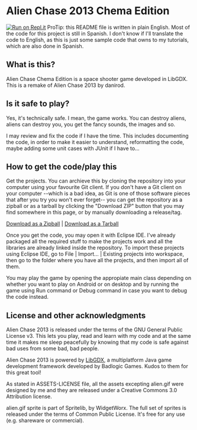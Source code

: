 # Alien Chase 2013 Chema Edition

[![Run on Repl.it](https://repl.it/badge/github/UzayAnil/alienchase-gdx)](https://repl.it/github/UzayAnil/alienchase-gdx)
ProTip: this README file is written in plain English. Most of the code for
this project is still in Spanish. I don't know if I'll translate the code
to English, as this is just some sample code that owns to my tutorials,
which are also done in Spanish.

## What is this?
Alien Chase Chema Edition is a space shooter game developed in LibGDX.
This is a remake of Alien Chase 2013 by danirod.

## Is it safe to play?
Yes, it's technically safe. I mean, the game works. You can destroy aliens,
aliens can destroy you, you get the fancy sounds, the images and so.

I may review and fix the code if I have the time. This includes documenting
the code, in order to make it easier to understand, reformatting the code,
maybe adding some unit cases with JUnit if I have to...

## How to get the code/play this
Get the projects. You can archieve this by cloning the repository into your
computer using your favourite Git client. If you don't have a Git client
on your computer --which is a bad idea, as Git is one of those software
pieces that after you try you won't ever forget-- you can get the repository
as a zipball or as a tarball by clicking the "Download ZIP" button that you
may find somewhere in this page, or by manually downloading a release/tag.

[Download as a Zipball](https://github.com/danirod/alienchase-gdx/archive/master.zip) | [Download as a Tarball](https://github.com/danirod/alienchase-gdx/archive/master.tar.gz)

Once you get the code, you may open it with Eclipse IDE. I've already
packaged all the required stuff to make the projects work and all the libraries
are already linked inside the repository. To import these projects using
Eclipse IDE, go to File | Import... | Existing projects into workspace,
then go to the folder where you have all the projects, and then import all
of them.

You may play the game by opening the appropiate main class depending on
whether you want to play on Android or on desktop and by running the game
using Run command or Debug command in case you want to debug the code instead.

## License and other acknowledgments
Alien Chase 2013 is released under the terms of the GNU General Public License
v3. This lets you play, read and learn with my code and at the same time it
makes me sleep peacefully by knowing that my code is safe against bad uses
from some bad, bad people.

Alien Chase 2013 is powered by [LibGDX](http://libgdx.badlogicgames.com),
a multiplatform Java game development framework developed by Badlogic Games.
Kudos to them for this great tool!

As stated in ASSETS-LICENSE file, all the assets excepting alien.gif were
designed by me and they are released under a Creative Commons 3.0
Attribution license.

alien.gif sprite is part of Spritelib, by WidgetWorx. The full set of sprites
is released under the terms of Common Public License. It's free for any use
(e.g. shareware or commercial).
